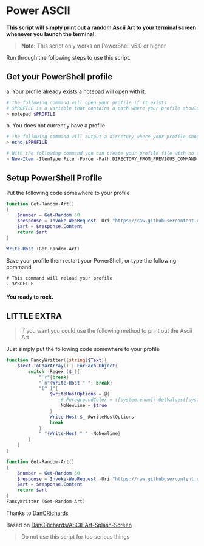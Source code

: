 # Power ASCII
 
**This script will simply print out a random Ascii Art to your terminal screen whenever you launch the terminal.**

> **Note:** This script only works on PowerShell v5.0 or higher

Run through the following steps to use this script.

## Get your PowerShell profile

a. Your profile already exists a notepad will open with it. 
```PowerShell
# The following command will open your profile if it exists
# $PROFILE is a variable that contains a path where your profile should be located
> notepad $PROFILE
```
b. You does not currently have a profile
```PowerShell
# The following command will output a directory where your profile should be located
> echo $PROFILE

# With the following command you can create your profile file with no content
> New-Item -ItemType File -Force -Path DIRECTORY_FROM_PREVIOUS_COMMAND
```

## Setup PowerShell Profile

Put the following code somewhere to your profile
```PowerShell
function Get-Random-Art()
{
    $number = Get-Random 60
    $response = Invoke-WebRequest -Uri "https://raw.githubusercontent.com/zozobalogh0817/ascii-splash-screen/master/art/$number.txt"
    $art = $response.Content
    return $art
}

Write-Host (Get-Random-Art)
```
Save your profile then restart your PowerShell, or type the following command

```
# This command will reload your profile
. $PROFILE
```

#### You ready to rock.


## LITTLE EXTRA

> If you want you could use the following method to print out the Ascii Art

Just simply put the following code somewhere to your profile
```powershell
function FancyWritter([string]$Text){
    $Text.ToCharArray() | ForEach-Object{
        switch -Regex ($_){
            "`r"{break}
            "`n"{Write-Host " "; break}
            "[^ ]"{
                $writeHostOptions = @{
                    # ForegroundColor = ([system.enum]::GetValues([system.consolecolor])) | get-random
                    NoNewLine = $true
                }
                Write-Host $_ @writeHostOptions
                break
            }
            " "{Write-Host " " -NoNewline}
        } 
    }
}

function Get-Random-Art()
{
    $number = Get-Random 60
    $response = Invoke-WebRequest -Uri "https://raw.githubusercontent.com/zozobalogh0817/ascii-splash-screen/master/art/$number.txt"
    $art = $response.Content
    return $art
}
FancyWritter (Get-Random-Art)
```

Thanks to [DanCRichards](https://github.com/DanCRichards)

Based on [DanCRichards/ASCII-Art-Splash-Screen](https://github.com/DanCRichards/ASCII-Art-Splash-Screen)

> Do not use this script for too serious things
